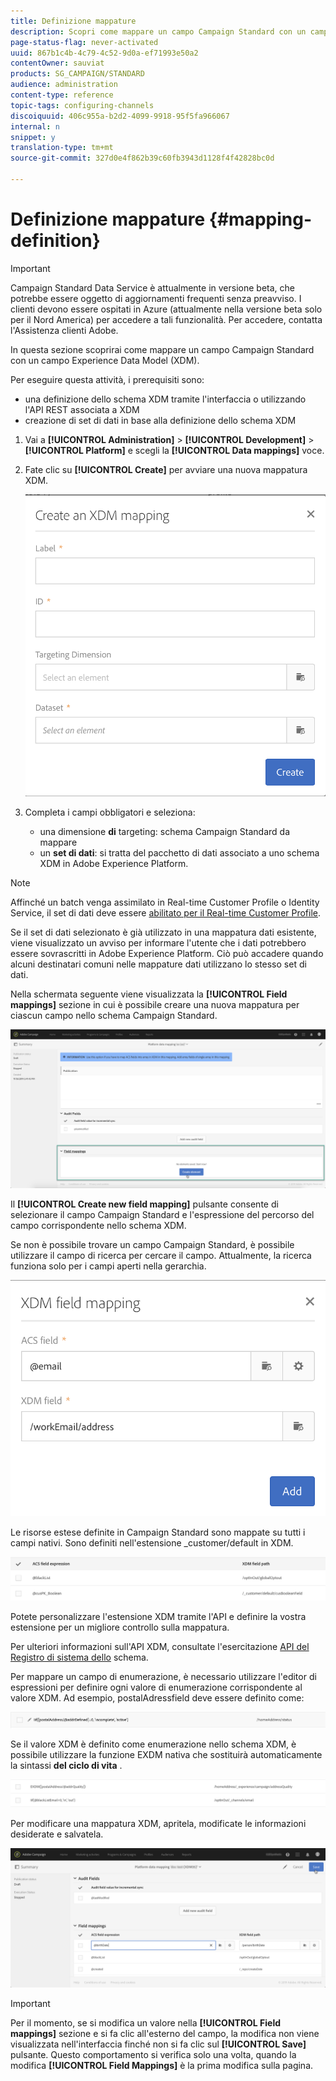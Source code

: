 ```yaml
---
title: Definizione mappature
description: Scopri come mappare un campo Campaign Standard con un campo Experience Data Model (XDM).
page-status-flag: never-activated
uuid: 867b1c4b-4c79-4c52-9d0a-ef71993e50a2
contentOwner: sauviat
products: SG_CAMPAIGN/STANDARD
audience: administration
content-type: reference
topic-tags: configuring-channels
discoiquuid: 406c955a-b2d2-4099-9918-95f5fa966067
internal: n
snippet: y
translation-type: tm+mt
source-git-commit: 327d0e4f862b39c60fb3943d1128f4f42828bc0d

---
```



# Definizione mappature {#mapping-definition}

>[!IMPORTANT]
>
>Campaign Standard Data Service è attualmente in versione beta, che potrebbe essere oggetto di aggiornamenti frequenti senza preavviso. I clienti devono essere ospitati in Azure (attualmente nella versione beta solo per il Nord America) per accedere a tali funzionalità. Per accedere, contatta l&#39;Assistenza clienti Adobe.

In questa sezione scoprirai come mappare un campo Campaign Standard con un campo Experience Data Model (XDM).

Per eseguire questa attività, i prerequisiti sono:

* una definizione dello schema XDM tramite l&#39;interfaccia o utilizzando l&#39;API REST associata a XDM
* creazione di set di dati in base alla definizione dello schema XDM

1. Vai a **[!UICONTROL Administration]** > **[!UICONTROL Development]** > **[!UICONTROL Platform]** e scegli la **[!UICONTROL Data mappings]** voce.

1. Fate clic su **[!UICONTROL Create]** per avviare una nuova mappatura XDM.

   ![](assets/aep_createmapping.png)

1. Completa i campi obbligatori e seleziona:

   * una dimensione **di** targeting: schema Campaign Standard da mappare
   * un **set di dati**: si tratta del pacchetto di dati associato a uno schema XDM in Adobe Experience Platform.

>[!NOTE]
>
>Affinché un batch venga assimilato in Real-time Customer Profile o Identity Service, il set di dati deve essere [abilitato per il Real-time Customer Profile](https://docs.adobe.com/content/help/en/experience-platform/rtcdp/intro/get-started.html).
>
>Se il set di dati selezionato è già utilizzato in una mappatura dati esistente, viene visualizzato un avviso per informare l&#39;utente che i dati potrebbero essere sovrascritti in Adobe Experience Platform. Ciò può accadere quando alcuni destinatari comuni nelle mappature dati utilizzano lo stesso set di dati.

Nella schermata seguente viene visualizzata la **[!UICONTROL Field mappings]** sezione in cui è possibile creare una nuova mappatura per ciascun campo nello schema Campaign Standard.

![](assets/aep_fieldmappings.png)

Il **[!UICONTROL Create new field mapping]** pulsante consente di selezionare il campo Campaign Standard e l&#39;espressione del percorso del campo corrispondente nello schema XDM.

Se non è possibile trovare un campo Campaign Standard, è possibile utilizzare il campo di ricerca per cercare il campo. Attualmente, la ricerca funziona solo per i campi aperti nella gerarchia.

![](assets/aep_mapfield.png)

Le risorse estese definite in Campaign Standard sono mappate su tutti i campi nativi. Sono definiti nell&#39;estensione _customer/default in XDM.

![](assets/aep_fieldscusmapping.png)

Potete personalizzare l&#39;estensione XDM tramite l&#39;API e definire la vostra estensione per un migliore controllo sulla mappatura.

Per ulteriori informazioni sull&#39;API XDM, consultate l&#39;esercitazione [API del Registro di sistema dello](https://docs.adobe.com/content/help/en/experience-platform/xdm/api/getting-started.html) schema.

Per mappare un campo di enumerazione, è necessario utilizzare l&#39;editor di espressioni per definire ogni valore di enumerazione corrispondente al valore XDM. Ad esempio, postalAdressfield deve essere definito come:

![](assets/aep_enummapping.png)

Se il valore XDM è definito come enumerazione nello schema XDM, è possibile utilizzare la funzione EXDM nativa che sostituirà automaticamente la sintassi **del ciclo di vita** .

![](assets/aep_enummappingexdm.png)

Per modificare una mappatura XDM, apritela, modificate le informazioni desiderate e salvatela.

![](assets/aep_editmapping.png)

>[!IMPORTANT]
>
>Per il momento, se si modifica un valore nella **[!UICONTROL Field mappings]** sezione e si fa clic all&#39;esterno del campo, la modifica non viene visualizzata nell&#39;interfaccia finché non si fa clic sul **[!UICONTROL Save]** pulsante. Questo comportamento si verifica solo una volta, quando la modifica **[!UICONTROL Field Mappings]** è la prima modifica sulla pagina.

